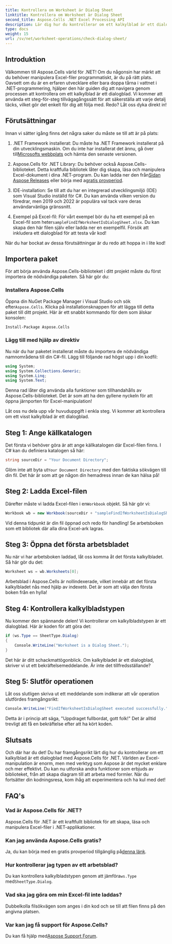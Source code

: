 ```yaml
---
title: Kontrollera om Worksheet är Dialog Sheet
linktitle: Kontrollera om Worksheet är Dialog Sheet
second_title: Aspose.Cells .NET Excel Processing API
description: Lär dig hur du kontrollerar om ett kalkylblad är ett dialogblad med Aspose.Cells för .NET med denna steg-för-steg handledning.
type: docs
weight: 15
url: /sv/net/worksheet-operations/check-dialog-sheet/
---
```

## Introduktion

Välkommen till Aspose.Cells värld för .NET! Om du någonsin har märkt att du behöver manipulera Excel-filer programmatiskt, är du på rätt plats. Oavsett om du är en erfaren utvecklare eller bara doppa tårna i vattnet i .NET-programmering, hjälper den här guiden dig att navigera genom processen att kontrollera om ett kalkylblad är ett dialogblad. Vi kommer att använda ett steg-för-steg tillvägagångssätt för att säkerställa att varje detalj täcks, vilket gör det enkelt för dig att följa med. Redo? Låt oss dyka direkt in!

## Förutsättningar

Innan vi sätter igång finns det några saker du måste se till att är på plats:

1.  .NET Framework installerat: Du måste ha .NET Framework installerat på din utvecklingsmaskin. Om du inte har installerat det ännu, gå över till[Microsofts webbplats](https://dotnet.microsoft.com/download) och hämta den senaste versionen.

2.  Aspose.Cells för .NET Library: Du behöver också Aspose.Cells-biblioteket. Detta kraftfulla bibliotek låter dig skapa, läsa och manipulera Excel-dokument i dina .NET-program. Du kan ladda ner den från[Sidan Aspose Releases](https://releases.aspose.com/cells/net/) eller börja med a[gratis provperiod](https://releases.aspose.com/).

3. IDE-installation: Se till att du har en integrerad utvecklingsmiljö (IDE) som Visual Studio inställd för C#. Du kan använda vilken version du föredrar, men 2019 och 2022 är populära val tack vare deras användarvänliga gränssnitt.

4.  Exempel på Excel-fil: För vårt exempel bör du ha ett exempel på en Excel-fil som heter`sampleFindIfWorksheetIsDialogSheet.xlsx`. Du kan skapa den här filen själv eller ladda ner en exempelfil. Försök att inkludera ett dialogblad för att testa vår kod!

När du har bockat av dessa förutsättningar är du redo att hoppa in i lite kod!

## Importera paket

För att börja använda Aspose.Cells-biblioteket i ditt projekt måste du först importera de nödvändiga paketen. Så här gör du:

### Installera Aspose.Cells

 Öppna din NuGet Package Manager i Visual Studio och sök efter`Aspose.Cells`. Klicka på installationsknappen för att lägga till detta paket till ditt projekt. Här är ett snabbt kommando för dem som älskar konsolen:

```bash
Install-Package Aspose.Cells
```

### Lägg till med hjälp av direktiv

Nu när du har paketet installerat måste du importera de nödvändiga namnområdena till din C#-fil. Lägg till följande rad högst upp i din kodfil:

```csharp
using System;
using System.Collections.Generic;
using System.Linq;
using System.Text;
```

Denna rad låter dig använda alla funktioner som tillhandahålls av Aspose.Cells-biblioteket. Det är som att ha den gyllene nyckeln för att öppna järnporten för Excel-manipulation!

Låt oss nu dela upp vår huvuduppgift i enkla steg. Vi kommer att kontrollera om ett visst kalkylblad är ett dialogblad. 

## Steg 1: Ange källkatalogen

Det första vi behöver göra är att ange källkatalogen där Excel-filen finns. I C# kan du definiera katalogen så här:

```csharp
string sourceDir = "Your Document Directory";
```

 Glöm inte att byta ut`Your Document Directory` med den faktiska sökvägen till din fil. Det här är som att ge någon din hemadress innan de kan hälsa på!

## Steg 2: Ladda Excel-filen

 Därefter måste vi ladda Excel-filen i en`Workbook` objekt. Så här gör vi:

```csharp
Workbook wb = new Workbook(sourceDir + "sampleFindIfWorksheetIsDialogSheet.xlsx");
```

Vid denna tidpunkt är din fil öppnad och redo för handling! Se arbetsboken som ett bibliotek där alla dina Excel-ark lagras.

## Steg 3: Öppna det första arbetsbladet

Nu när vi har arbetsboken laddad, låt oss komma åt det första kalkylbladet. Så här gör du det:

```csharp
Worksheet ws = wb.Worksheets[0];
```

Arbetsblad i Aspose.Cells är nollindexerade, vilket innebär att det första kalkylbladet nås med hjälp av indexet`0`. Det är som att välja den första boken från en hylla!

## Steg 4: Kontrollera kalkylbladstypen

Nu kommer den spännande delen! Vi kontrollerar om kalkylbladstypen är ett dialogblad. Här är koden för att göra det:

```csharp
if (ws.Type == SheetType.Dialog)
{
    Console.WriteLine("Worksheet is a Dialog Sheet.");
}
```

Det här är ditt schackmattögonblick. Om kalkylbladet är ett dialogblad, skriver vi ut ett bekräftelsemeddelande. Är inte det tillfredsställande?

## Steg 5: Slutför operationen

Låt oss slutligen skriva ut ett meddelande som indikerar att vår operation slutfördes framgångsrikt:

```csharp
Console.WriteLine("FindIfWorksheetIsDialogSheet executed successfully.");
```

Detta är i princip att säga, "Uppdraget fullbordat, gott folk!" Det är alltid trevligt att få en bekräftelse efter att ha kört koden.

## Slutsats

Och där har du det! Du har framgångsrikt lärt dig hur du kontrollerar om ett kalkylblad är ett dialogblad med Aspose.Cells för .NET. Världen av Excel-manipulation är enorm, men med verktyg som Aspose är det mycket enklare och mer effektivt. Du kan nu utforska andra funktioner som erbjuds av biblioteket, från att skapa diagram till att arbeta med formler. När du fortsätter din kodningsresa, kom ihåg att experimentera och ha kul med det!

## FAQ's

### Vad är Aspose.Cells för .NET?  
Aspose.Cells för .NET är ett kraftfullt bibliotek för att skapa, läsa och manipulera Excel-filer i .NET-applikationer.

### Kan jag använda Aspose.Cells gratis?  
 Ja, du kan börja med en gratis provperiod tillgänglig på[denna länk](https://releases.aspose.com/).

### Hur kontrollerar jag typen av ett arbetsblad?  
 Du kan kontrollera kalkylbladstypen genom att jämföra`ws.Type` med`SheetType.Dialog`.

### Vad ska jag göra om min Excel-fil inte laddas?  
Dubbelkolla filsökvägen som anges i din kod och se till att filen finns på den angivna platsen.

### Var kan jag få support för Aspose.Cells?  
 Du kan få hjälp med[Aspose Support Forum](https://forum.aspose.com/c/cells/9).
